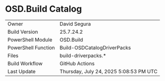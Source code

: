 ﻿# OSD.Build Catalog

| | |
|-|-|
| Owner | David Segura |
| Build Version | 25.7.24.2 |
| PowerShell Module | OSD.Build |
| PowerShell Function | Build-OSDCatalogDriverPacks |
| Files | build-driverpacks.* |
| Build Workflow | GitHub Actions |
| Last Update | Thursday, July 24, 2025 5:08:53 PM UTC |
